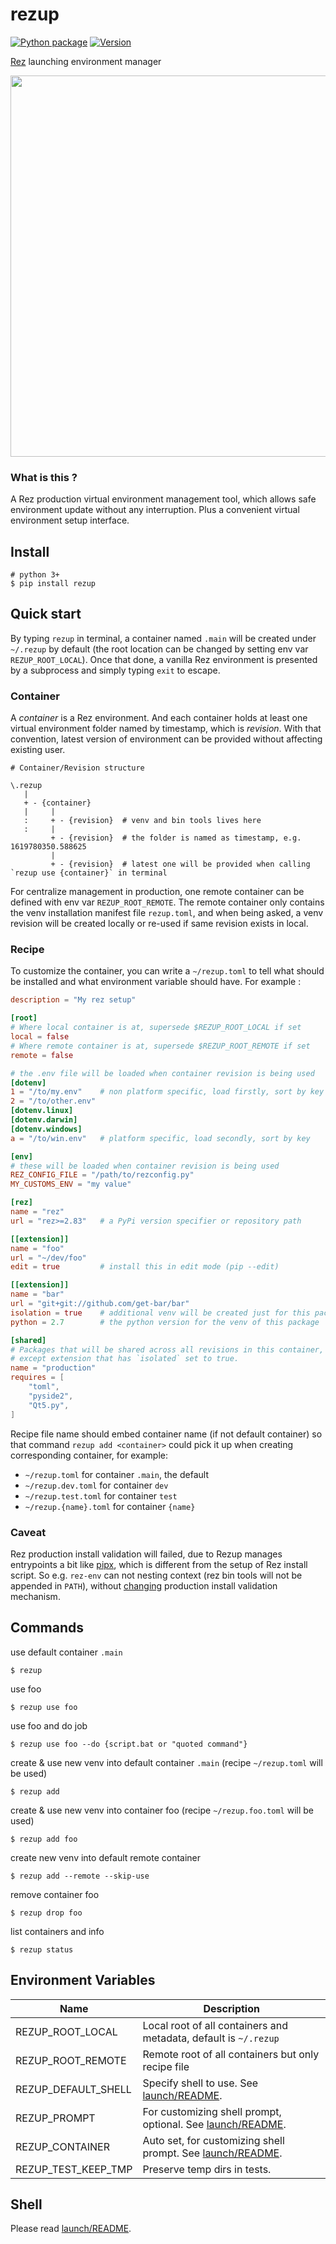 # rezup

[![Python package](https://github.com/davidlatwe/rezup/actions/workflows/python-package.yml/badge.svg)](https://github.com/davidlatwe/rezup/actions/workflows/python-package.yml)
[![Version](http://img.shields.io/pypi/v/rezup-api.svg?style=flat)](https://pypi.python.org/pypi/rezup-api)

[Rez](https://github.com/nerdvegas/rez) launching environment manager

<img src="https://user-images.githubusercontent.com/3357009/130851292-2510bb0e-7fc5-409e-bfbb-e38ab4086d11.gif" width="610"></img>


### What is this ?

A Rez production virtual environment management tool, which allows safe environment update without any interruption. Plus a convenient virtual environment setup interface.

## Install

```
# python 3+
$ pip install rezup
```

## Quick start

By typing `rezup` in terminal, a container named `.main` will be created under `~/.rezup` by default (the root location can be changed by setting env var `REZUP_ROOT_LOCAL`). Once that done, a vanilla Rez environment is presented by a subprocess and simply typing `exit` to escape.

### Container

A *container* is a Rez environment. And each container holds at least one virtual environment folder named by timestamp, which is *revision*. With that convention, latest version of environment can be provided without affecting existing user.

```
# Container/Revision structure

\.rezup
   |
   + - {container}
   |     |
   :     + - {revision}  # venv and bin tools lives here
   :     |
         + - {revision}  # the folder is named as timestamp, e.g. 1619780350.588625
         |
         + - {revision}  # latest one will be provided when calling `rezup use {container}` in terminal

```

For centralize management in production, one remote container can be defined with env var `REZUP_ROOT_REMOTE`. The remote container only contains the venv installation manifest file `rezup.toml`, and when being asked, a venv revision will be created locally or re-used if same revision exists in local.


### Recipe

To customize the container, you can write a `~/rezup.toml` to tell what should be installed and what environment variable should have. For example :

```toml
description = "My rez setup"

[root]
# Where local container is at, supersede $REZUP_ROOT_LOCAL if set
local = false
# Where remote container is at, supersede $REZUP_ROOT_REMOTE if set
remote = false

# the .env file will be loaded when container revision is being used
[dotenv]
1 = "/to/my.env"    # non platform specific, load firstly, sort by key
2 = "/to/other.env"
[dotenv.linux]
[dotenv.darwin]
[dotenv.windows]
a = "/to/win.env"   # platform specific, load secondly, sort by key

[env]
# these will be loaded when container revision is being used
REZ_CONFIG_FILE = "/path/to/rezconfig.py"
MY_CUSTOMS_ENV = "my value"

[rez]
name = "rez"
url = "rez>=2.83"   # a PyPi version specifier or repository path

[[extension]]
name = "foo"
url = "~/dev/foo"
edit = true         # install this in edit mode (pip --edit)

[[extension]]
name = "bar"
url = "git+git://github.com/get-bar/bar"
isolation = true    # additional venv will be created just for this package
python = 2.7        # the python version for the venv of this package

[shared]
# Packages that will be shared across all revisions in this container,
# except extension that has `isolated` set to true.
name = "production"
requires = [
    "toml",
    "pyside2",
    "Qt5.py",
]

```

Recipe file name should embed container name (if not default container) so that command `rezup add <container>` could pick it up when creating corresponding container, for example:

* `~/rezup.toml` for container `.main`, the default
* `~/rezup.dev.toml` for container `dev`
* `~/rezup.test.toml` for container `test`
* `~/rezup.{name}.toml` for container `{name}`


### Caveat

Rez production install validation will failed, due to Rezup manages entrypoints a bit like [pipx](https://github.com/pipxproject/pipx), which is different from the setup of Rez install script. So e.g. `rez-env` can not nesting context (rez bin tools will not be appended in `PATH`), without [changing](https://github.com/davidlatwe/rez/commit/4bc4729c73ab61294cfb8fda24b4b9cf1b060e08) production install validation mechanism.


## Commands

use default container `.main`
```
$ rezup
```

use foo
```
$ rezup use foo
```

use foo and do job
```
$ rezup use foo --do {script.bat or "quoted command"}
```

create & use new venv into default container `.main` (recipe `~/rezup.toml` will be used)
```
$ rezup add
```

create & use new venv into container foo (recipe `~/rezup.foo.toml` will be used)
```
$ rezup add foo
```

create new venv into default remote container
```
$ rezup add --remote --skip-use
```

remove container foo
```
$ rezup drop foo
```

list containers and info
```
$ rezup status
```


## Environment Variables

|Name|Description|
| --- | --- |
|REZUP_ROOT_LOCAL|Local root of all containers and metadata, default is `~/.rezup`|
|REZUP_ROOT_REMOTE|Remote root of all containers but only recipe file|
|REZUP_DEFAULT_SHELL|Specify shell to use. See [launch/README](src/rezup/launch/README.md#shell-detection).|
|REZUP_PROMPT|For customizing shell prompt, optional. See [launch/README](src/rezup/launch/README.md#shell-prompt).|
|REZUP_CONTAINER|Auto set, for customizing shell prompt. See [launch/README](src/rezup/launch/README.md#shell-prompt).|
|REZUP_TEST_KEEP_TMP|Preserve temp dirs in tests.|


## Shell

Please read [launch/README](src/rezup/launch/README.md).
